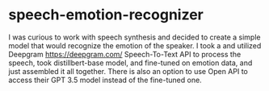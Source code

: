 # speech-emotion-recognizer

I was curious to work with speech synthesis and decided to create a simple model that would recognize the emotion of the speaker. 
I took a and utilized Deepgram https://deepgram.com/ Speech-To-Text API to process the speech, took distillbert-base model, and fine-tuned on emotion data, and
just assembled it all together. There is also an option to use Open API to access their GPT 3.5 model instead of the fine-tuned one. 

